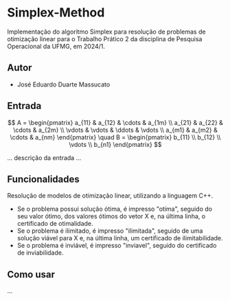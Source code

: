 # Simplex-Method
Implementação do algoritmo Simplex para resolução de problemas de otimização linear para o Trabalho Prático 2 da disciplina de Pesquisa Operacional da UFMG, em 2024/1.

## Autor
- José Eduardo Duarte Massucato

## Entrada
$$
    A = \begin{pmatrix}
    a_{11} & a_{12} & \cdots & a_{1m} \\
    a_{21} & a_{22} & \cdots & a_{2m} \\
    \vdots & \vdots & \ddots & \vdots \\
    a_{m1} & a_{m2} & \cdots & a_{nm}
    \end{pmatrix}
    \quad
    B = \begin{pmatrix}
    b_{11} \\
    b_{12} \\
    \vdots \\
    b_{n1}
    \end{pmatrix}
$$


... descrição da entrada ...

## Funcionalidades
Resolução de modelos de otimização linear, utilizando a linguagem C++.
- Se o problema possui solução ótima, é impresso "otima", seguido do seu valor ótimo, dos valores ótimos do vetor X e, na última linha, o certificado de otimalidade.
- Se o problema é ilimitado, é impresso "ilimitada", seguido de uma solução viável para X e, na última linha, um certificado de ilimitabilidade.
- Se o problema é inviável, é impresso "inviavel", seguido do certificado de inviabilidade.

## Como usar
...